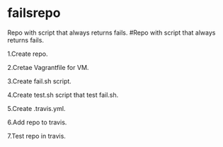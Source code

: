 # failsrepo

Repo with script that always returns fails.
#Repo with script that always returns fails.


1.Create repo.

2.Cretae Vagrantfile for VM.

3.Create fail.sh script.

4.Create test.sh script that test fail.sh.

5.Create .travis.yml.

6.Add repo to travis.

7.Test repo in travis.
